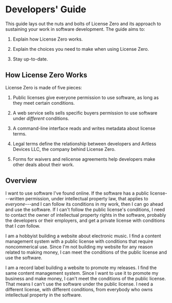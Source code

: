 # Developers' Guide

This guide lays out the nuts and bolts of License Zero and its approach to sustaining your work in software development.  The guide aims to:

1. Explain how License Zero works.

2. Explain the choices you need to make when using License Zero.

3. Stay up-to-date.

## How License Zero Works

License Zero is made of five pieces:

1. Public licenses give everyone permission to use software, as long as they meet certain conditions.

2. A web service sells sells specific buyers permission to use software under _different_ conditions.

3. A command-line interface reads and writes metadata about license terms.

4. Legal terms define the relationship between developers and Artless Devices LLC, the company behind License Zero.

5. Forms for waivers and relicense agreements help developers make other deals about their work.

## Overview

I want to use software I've found online. If the software has a public license---written permission, under intellectual property law, that applies to _everyone_---and I can follow its conditions in my work, then I can go ahead and use the software. If I can't follow the public license's conditions, I need to contact the owner of intellectual property rights in the software, probably the developers or their employers, and get a private license with conditions that I _can_ follow.

I am a hobbyist building a website about electronic music. I find a content management system with a public license with conditions that require noncommerical use. Since I'm not building my website for any reason related to making money, I can meet the conditions of the public license and use the software.

I am a record label building a website to promote my releases. I find the same content management system. Since I want to use it to promote my business and make money, I can't meet the conditions of the public license. That means I can't use the software under the public license. I need a different license, with different conditions, from everybody who owns intellectual property in the software.
